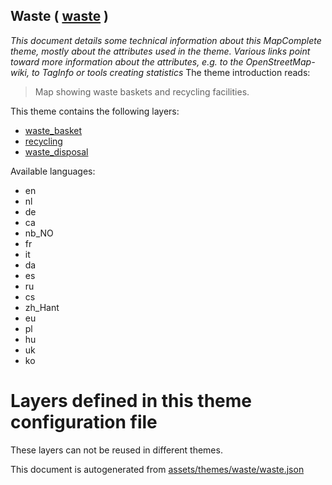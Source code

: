 [//]: # (WARNING: this file is automatically generated. Please find the sources at the bottom and edit those sources)

## Waste ( [waste](https://mapcomplete.org/waste) )
_This document details some technical information about this MapComplete theme, mostly about the attributes used in the theme. Various links point toward more information about the attributes, e.g. to the OpenStreetMap-wiki, to TagInfo or tools creating statistics_
The theme introduction reads:

> Map showing waste baskets and recycling facilities.

This theme contains the following layers:

 - [waste_basket](../Layers/waste_basket.md)
 - [recycling](../Layers/recycling.md)
 - [waste_disposal](../Layers/waste_disposal.md)

Available languages:

 - en
 - nl
 - de
 - ca
 - nb_NO
 - fr
 - it
 - da
 - es
 - ru
 - cs
 - zh_Hant
 - eu
 - pl
 - hu
 - uk
 - ko

# Layers defined in this theme configuration file
These layers can not be reused in different themes.


This document is autogenerated from [assets/themes/waste/waste.json](https://github.com/pietervdvn/MapComplete/blob/develop/assets/themes/waste/waste.json)
